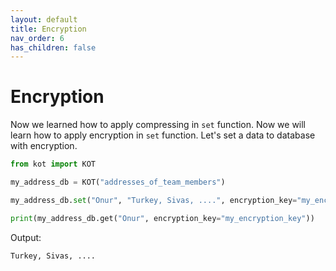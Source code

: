 ```yaml
---
layout: default
title: Encryption
nav_order: 6
has_children: false
---
```


# Encryption
Now we learned how to apply compressing in `set` function. Now we will learn how to apply encryption in `set` function. Let's set a data to database with encryption.


```python
from kot import KOT

my_address_db = KOT("addresses_of_team_members")

my_address_db.set("Onur", "Turkey, Sivas, ....", encryption_key="my_encryption_key")

print(my_address_db.get("Onur", encryption_key="my_encryption_key"))
```

Output:

```console
Turkey, Sivas, ....
```